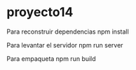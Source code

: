 # proyecto14
Para reconstruir dependencias
    npm install

Para levantar el servidor
    npm run server

Para empaqueta
    npm run build
